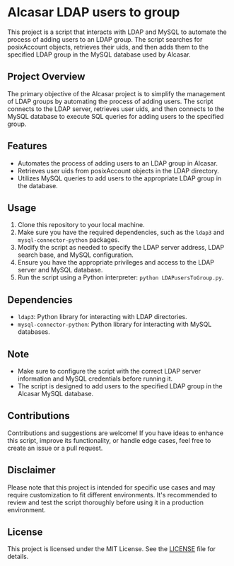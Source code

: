 # Alcasar LDAP users to group

This project is a script that interacts with LDAP and MySQL to automate the process of adding users to an LDAP group. The script searches for posixAccount objects, retrieves their uids, and then adds them to the specified LDAP group in the MySQL database used by Alcasar.

## Project Overview

The primary objective of the Alcasar project is to simplify the management of LDAP groups by automating the process of adding users. The script connects to the LDAP server, retrieves user uids, and then connects to the MySQL database to execute SQL queries for adding users to the specified group.

## Features

- Automates the process of adding users to an LDAP group in Alcasar.
- Retrieves user uids from posixAccount objects in the LDAP directory.
- Utilizes MySQL queries to add users to the appropriate LDAP group in the database.

## Usage

1. Clone this repository to your local machine.
2. Make sure you have the required dependencies, such as the `ldap3` and `mysql-connector-python` packages.
3. Modify the script as needed to specify the LDAP server address, LDAP search base, and MySQL configuration.
4. Ensure you have the appropriate privileges and access to the LDAP server and MySQL database.
5. Run the script using a Python interpreter: `python LDAPusersToGroup.py`.

## Dependencies

- `ldap3`: Python library for interacting with LDAP directories.
- `mysql-connector-python`: Python library for interacting with MySQL databases.

## Note

- Make sure to configure the script with the correct LDAP server information and MySQL credentials before running it.
- The script is designed to add users to the specified LDAP group in the Alcasar MySQL database.

## Contributions

Contributions and suggestions are welcome! If you have ideas to enhance this script, improve its functionality, or handle edge cases, feel free to create an issue or a pull request.

## Disclaimer

Please note that this project is intended for specific use cases and may require customization to fit different environments. It's recommended to review and test the script thoroughly before using it in a production environment.

## License

This project is licensed under the MIT License. See the [LICENSE](LICENSE) file for details.
